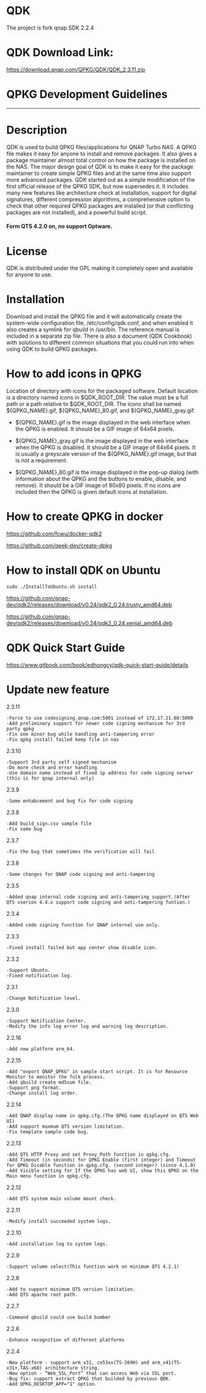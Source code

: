 # QDK
The project is fork qnap SDK 2.2.4

# QDK Download Link:

https://download.qnap.com/QPKG/QDK/QDK_2.3.11.zip

# QPKG Development Guidelines
----------------------------------

# Description

QDK is used to build QPKG files/applications for QNAP Turbo NAS. A QPKG file makes it easy for anyone to install and remove packages. It also gives a package maintainer almost total control on how the package is installed on the NAS.
The major design goal of QDK is to make it easy for the package maintainer to create simple QPKG files and at the same time also support more advanced packages. QDK started out as a simple modification of the first official release of the QPKG SDK, but now supersedes it. It includes many new features like architecture check at installation, support for digital signatures, different compression algorithms, a comprehensive option to check that other required QPKG packages are installed (or that conflicting packages are not installed), and a powerful build script.
#### Form QTS 4.2.0 on, no support Optware.

# License

QDK is distributed under the GPL making it completely open and available for anyone to use.

# Installation

Download and install the QPKG file and it will automatically create the system-wide configuration file, /etc/config/qdk.conf, and when enabled it also creates a symlink for qbuild in /usr/bin. The reference manual is included in a separate zip file. There is also a document (QDK Cookbook) with solutions to different common situations that you could run into when using QDK to build QPKG packages.

# How to add icons in QPKG
Location of directory with icons for the packaged software. Default location is a directory named icons in $QDK_ROOT_DIR. 
The value must be a full path or a path relative to $QDK_ROOT_DIR. The icons shall be named ${QPKG_NAME}.gif, ${QPKG_NAME}_80.gif, and ${QPKG_NAME}_gray.gif.

* ${QPKG_NAME}.gif is the image displayed in the web interface when the QPKG is enabled. It should be a GIF image of 64x64 pixels.

* ${QPKG_NAME}_gray.gif is the image displayed in the web interface when the QPKG is disabled. It should be a GIF image of 64x64 pixels. It is usually a greyscale version of the ${QPKG_NAME}.gif image, but that is not a requirement.

* ${QPKG_NAME}_80.gif is the image displayed in the pop-up dialog (with information about the QPKG and the buttons to enable, disable, and remove). It should be a GIF image of 80x80 pixels. If no icons are included then the QPKG is given default icons at installation.


# How to create QPKG in docker 
  
https://github.com/fcwu/docker-qdk2

https://github.com/qeek-dev/create-dpkg

# How to install QDK on Ubuntu

```
sudo ./InstallToUbuntu.sh install
```

https://github.com/qnap-dev/qdk2/releases/download/v0.24/qdk2_0.24.trusty_amd64.deb

https://github.com/qnap-dev/qdk2/releases/download/v0.24/qdk2_0.24.xenial_amd64.deb

# QDK Quick Start Guide

https://www.gitbook.com/book/edhongcy/qdk-quick-start-guide/details

# Update new feature

2.3.11

    -Force to use codesigning.qnap.com:5001 instead of 172.17.21.68:5000
    -Add preliminary support for newer code signing mechanism for 3rd party qpkg
    -Fix one minor bug while handling anti-tampering error
    -Fix qpkg install failed keep file in nas

2.3.10

    -Support 3rd party self signed mechanism
    -Do more check and error handling
    -Use domain name instead of fixed ip address for code signing server (this is for qnap internal only)

2.3.9

    -Some enhabcement and bug fix for code signing

2.3.8

    -Add build_sign.csv sample file
    -Fix some bug

2.3.7

    -Fix the bug that sometimes the verification will fail

2.3.6

    -Some changes for QNAP code signing and anti-tampering

2.3.5

    -Added qnap internal code signing and anti-tampering support.(After QTS vserion 4.4.x support code signing and anti-tampering funtion.)

2.3.4

    -Added code signing function for QNAP internal use only.

2.3.3

    -Fixed install failed but app center show disable icon.

2.3.2

    -Support Ubuntu.
    -Fixed notification log.

2.3.1

    -Change Notification level.

2.3.0

    -Support Notification Center.
    -Modify the info log error log and warning log description.

2.2.16

    -Add new platform arm_64.

2.2.15
	
	-Add "export QNAP_QPKG" in sample start script. It is for Resource Monitor to monitor the folk process.
	-Add qbuild create md5sum file.
	-Support png format.
	-Change install log order.
	

2.2.14

	-Add QNAP display name in qpkg.cfg.(The QPKG name displayed on QTS Web UI)
	-Add support maxmum QTS version limitation.
	-Fix template sample code bug.

2.2.13

	-Add QTS HTTP Proxy and set Proxy_Path function in qpkg.cfg.
	-Add Timeout (in seconds) for QPKG Enable (first integer) and Timeout for QPKG Disable function in qpkg.cfg. (second integer) (since 4.1.0)
	-Add Visible setting for If the QPKG has web UI, show this QPKG on the Main menu function in qpkg.cfg.

2.2.12
	
	-Add QTS system main volume mount check.

2.2.11

	-Modify install succeeded system logs. 

2.2.10

	-Add installation log to system logs.

2.2.9

	-Support volume select(This function work on minimum QTS 4.2.1)

2.2.8

	-Add to support minimum QTS version limitation.
	-Add QTS apache root path.

2.2.7

	-Command qbuild could use build bumber

2.2.6

	-Enhance recognition of different platforms


2.2.4

	-New platform - support arm_x31, ce53xx(TS-269H) and arm_x41(TS-x31+,TAS-x68) architecture string.
	-New option - “Web_SSL_Port” that can access Web via SSL port.
	-Bug fix: support extract QPKG that builded by previous QDK.
	-Add QPKG_DESKTOP_APP="1" option.
